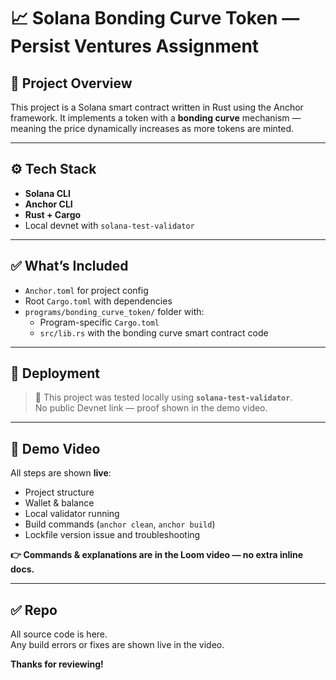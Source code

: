 # 📈 Solana Bonding Curve Token — Persist Ventures Assignment

## 📌 Project Overview

This project is a Solana smart contract written in Rust using the Anchor framework.
It implements a token with a **bonding curve** mechanism — meaning the price dynamically increases as more tokens are minted.

---

## ⚙️ Tech Stack

- **Solana CLI**
- **Anchor CLI**
- **Rust + Cargo**
- Local devnet with `solana-test-validator`

---

## ✅ What’s Included

- `Anchor.toml` for project config
- Root `Cargo.toml` with dependencies
- `programs/bonding_curve_token/` folder with:
  - Program-specific `Cargo.toml`
  - `src/lib.rs` with the bonding curve smart contract code

---

## 🚀 Deployment

> 📍 This project was tested locally using **`solana-test-validator`**.  
> No public Devnet link — proof shown in the demo video.

---

## 🧩 Demo Video

All steps are shown **live**:
- Project structure
- Wallet & balance
- Local validator running
- Build commands (`anchor clean`, `anchor build`)
- Lockfile version issue and troubleshooting

**👉 Commands & explanations are in the Loom video — no extra inline docs.**

---

## ✅ Repo

All source code is here.  
Any build errors or fixes are shown live in the video.

**Thanks for reviewing!**
